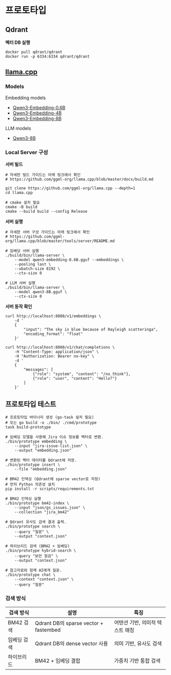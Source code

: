 # 프로토타입

## Qdrant

**벡터 DB 실행**

```shell
docker pull qdrant/qdrant
docker run -p 6334:6334 qdrant/qdrant
```

## [llama.cpp](https://github.com/ggml-org/llama.cpp)

### Models

Embedding models
* [Qwen3-Embedding-0.6B](https://huggingface.co/Qwen/Qwen3-Embedding-0.6B-GGUF)
* [Qwen3-Embedding-4B](https://huggingface.co/Qwen/Qwen3-Embedding-4B-GGUF)
* [Qwen3-Embedding-8B](https://huggingface.co/Qwen/Qwen3-Embedding-8B-GGUF)

LLM models
* [Qwen3-8B](https://huggingface.co/Qwen/Qwen3-8B-GGUF)

### Local Server 구성

**서버 빌드**

```shell
# 자세한 빌드 가이드는 아래 링크에서 확인
# https://github.com/ggml-org/llama.cpp/blob/master/docs/build.md

git clone https://github.com/ggml-org/llama.cpp --depth=1
cd llama.cpp

# cmake 설치 필요
cmake -B build
cmake --build build --config Release
```

**서버 실행**

```shell
# 자세한 서버 구성 가이드는 아래 링크에서 확인
# https://github.com/ggml-org/llama.cpp/blob/master/tools/server/README.md

# 임베딩 서버 실행
./build/bin/llama-server \
    --model qwen3-embedding-0.6B.gguf --embeddings \
    --pooling last \
    --ubatch-size 8192 \
    --ctx-size 0

# LLM 서버 실행
./build/bin/llama-server \
    --model qwen3-8B.gguf \
    --ctx-size 0
```

**서버 동작 확인**

```shell
curl http://localhost:8080/v1/embeddings \
    -d '
    {
        "input": "The sky is blue because of Rayleigh scatteringa",
        "encoding_format": "float"
    }'

curl http://localhost:8080/v1/chat/completions \
    -H "Content-Type: application/json" \
    -H "Authorization: Bearer no-key" \
    -d '
    {
        "messages": [
            {"role": "system", "content": "/no_think"},
            {"role": "user", "content": "Hello?"}
        ]
    }'
```

## 프로토타입 테스트

```shell
# 프로토타입 바이너리 생성 (go-task 설치 필요)
# 또는 go build -o ./bin/ ./cmd/prototype
task build-prototype

# 임베딩 모델을 사용해 Jira 이슈 정보를 벡터로 변환.
./bin/prototype embedding \
    --input "jira-issue-list.json" \
    --output "embedding.json"

# 변환된 벡터 데이터를 Qdrant에 저장.
./bin/prototype insert \
    --file "embedding.json"

# BM42 인덱싱 (Qdrant에 sparse vector로 저장)
# 먼저 Python 의존성 설치
pip install -r scripts/requirements.txt

# BM42 인덱싱 실행
./bin/prototype bm42-index \
    --input "json/gs_issues.json" \
    --collection "jira_bm42"

# Qdrant 유사도 검색 결과 출력.
./bin/prototype search \
    --query "질문" \
    --output "context.json"

# 하이브리드 검색 (BM42 + 임베딩)
./bin/prototype hybrid-search \
    --query "보안 점검" \
    --output "context.json"

# 참고자료와 함께 AI에게 질문.
./bin/prototype chat \
    --context "context.json" \
    --query "질문"
```

### 검색 방식

| 검색 방식 | 설명 | 특징 |
|---------|------|------|
| BM42 검색 | Qdrant DB의 sparse vector + fastembed | 어텐션 기반, 의미적 텍스트 매칭 |
| 임베딩 검색 | Qdrant DB의 dense vector 사용 | 의미 기반, 유사도 검색 |
| 하이브리드 | BM42 + 임베딩 결합 | 가중치 기반 통합 검색 |
